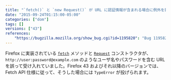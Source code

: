 ```yaml
---
title: "`fetch()` と `new Request()` が URL に認証情報が含まれる場合に例外を投げるようになりました"
date: "2015-09-24T01:15:00-05:00"
categories: ["dom"]
tags: []
versions: ["43"]
references:
    "https://bugzilla.mozilla.org/show_bug.cgi?id=1195820": "Bug 1195820 - fetch() and new Request() should throw TypeError on URL with username/password"
---
```

Firefox に実装されている [`fetch`](https://developer.mozilla.org/ja/docs/Web/API/GlobalFetch/fetch) メソッドと [`Request`](https://developer.mozilla.org/ja/docs/Web/API/Request/Request) コンストラクタが、`http://user:password@example.com` のようなユーザ名やパスワードを含む URL を誤って受け入れていました。Firefox 43 およびそれ以降のバージョンでは、Fetch API 仕様に従って、そうした場合には `TypeError` が投げられます。
